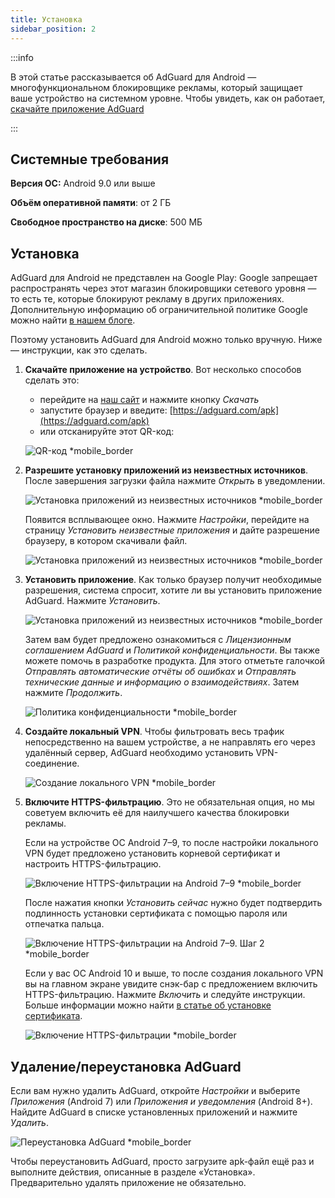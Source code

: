 ```yaml
---
title: Установка
sidebar_position: 2
---
```


:::info

В этой статье рассказывается об AdGuard для Android — многофункциональном блокировщике рекламы, который защищает ваше устройство на системном уровне. Чтобы увидеть, как он работает, [скачайте приложение AdGuard](https://agrd.io/download-kb-adblock)

:::

## Системные требования

**Версия ОС:** Android 9.0 или выше

**Объём оперативной памяти**: от 2 ГБ

**Свободное пространство на диске**: 500 МБ

## Установка

AdGuard для Android не представлен на Google Play: Google запрещает распространять через этот магазин блокировщики сетевого уровня — то есть те, которые блокируют рекламу в других приложениях. Дополнительную информацию об ограничительной политике Google можно найти [в нашем блоге](https://adguard.com/blog/adguard-google-play-removal.html).

Поэтому установить AdGuard для Android можно только вручную. Ниже — инструкции, как это сделать.

1. **Скачайте приложение на устройство**. Вот несколько способов сделать это:

    - перейдите на [наш сайт](https://adguard.com/adguard-android/overview.html) и нажмите кнопку *Скачать*
    - запустите браузер и введите: [https://adguard.com/apk](https://adguard.com/apk)
    - или отсканируйте этот QR-код:

    ![QR-код *mobile_border](https://cdn.adtidy.org/content/kb/ad_blocker/android/installation/inst-qr-en-1.png)

1. **Разрешите установку приложений из неизвестных источников**. После завершения загрузки файла нажмите *Открыть* в уведомлении.

    ![Установка приложений из неизвестных источников *mobile_border](https://cdn.adtidy.org/content/kb/ad_blocker/android/installation/inst_1.png)

    Появится всплывающее окно. Нажмите *Настройки*, перейдите на страницу *Установить неизвестные приложения* и дайте разрешение браузеру, в котором скачивали файл.

    ![Установка приложений из неизвестных источников *mobile_border](https://cdn.adtidy.org/content/kb/ad_blocker/android/installation/inst_3.png)

1. **Установить приложение**. Как только браузер получит необходимые разрешения, система спросит, хотите ли вы установить приложение AdGuard. Нажмите *Установить*.

    ![Установка приложений из неизвестных источников *mobile_border](https://cdn.adtidy.org/content/kb/ad_blocker/android/installation/inst_4.png)

    Затем вам будет предложено ознакомиться с *Лицензионным соглашением AdGuard* и *Политикой конфиденциальности*. Вы также можете помочь в разработке продукта. Для этого отметьте галочкой *Отправлять автоматические отчёты об ошибках* и *Отправлять технические данные и информацию о взаимодействиях*. Затем нажмите *Продолжить*.

    ![Политика конфиденциальности *mobile_border](https://cdn.adtidy.org/content/kb/ad_blocker/android/installation/fl_3.png)

1. **Создайте локальный VPN**. Чтобы фильтровать весь трафик непосредственно на вашем устройстве, а не направлять его через удалённый сервер, AdGuard необходимо установить VPN-соединение.

    ![Создание локального VPN *mobile_border](https://cdn.adtidy.org/content/kb/ad_blocker/android/installation/fl_2.png)

1. **Включите HTTPS-фильтрацию**. Это не обязательная опция, но мы советуем включить её для наилучшего качества блокировки рекламы.

    Если на устройстве ОС Android 7–9, то после настройки локального VPN будет предложено установить корневой сертификат и настроить HTTPS-фильтрацию.

    ![Включение HTTPS-фильтрации на Android 7–9 *mobile_border](https://cdn.adtidy.org/content/kb/ad_blocker/android/installation/cert_1.jpg)

    После нажатия кнопки *Установить сейчас* нужно будет подтвердить подлинность установки сертификата с помощью пароля или отпечатка пальца.

    ![Включение HTTPS-фильтрации на Android 7–9. Шаг 2 *mobile_border](https://cdn.adtidy.org/content/kb/ad_blocker/android/installation/cert_2.jpg)

    Если у вас ОС Android 10 и выше, то после создания локального VPN вы на главном экране увидите снэк-бар с предложением включить HTTPS-фильтрацию. Нажмите *Включить* и следуйте инструкции. Больше информации можно найти [в статье об установке сертификата](solving-problems/manual-certificate.md).

    ![Включение HTTPS-фильтрации *mobile_border](https://cdn.adtidy.org/content/kb/ad_blocker/android/installation/fl_5.png)

## Удаление/переустановка AdGuard

Если вам нужно удалить AdGuard, откройте *Настройки* и выберите *Приложения* (Android 7) или *Приложения и уведомления* (Android 8+). Найдите AdGuard в списке установленных приложений и нажмите *Удалить*.

![Переустановка AdGuard *mobile_border](https://cdn.adtidy.org/content/kb/ad_blocker/android/installation/inst_4.png)

Чтобы переустановить AdGuard, просто загрузите apk-файл ещё раз и выполните действия, описанные в разделе «Установка». Предварительно удалять приложение не обязательно.
